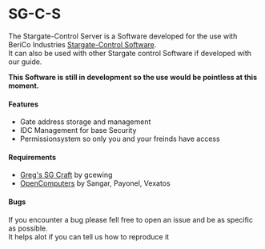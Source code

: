 # SG-C-S
The Stargate-Control Server is a Software developed for the use with BeriCo Industries 
[Stargate-Control Software](https://github.com/BeriCo-Industries/SG-C).<br>
It can also be used with other Stargate control Software if developed with our guide.<br>

**This Software is still in development so the use would be pointless at this moment.**

#### Features
- Gate address storage and management
- IDC Management for base Security
- Permissionsystem so only you and your freinds have access

#### Requirements
- [Greg's SG Craft](http://www.cosc.canterbury.ac.nz/greg.ewing/minecraft/mods/SGCraft/) by gcewing
- [OpenComputers](https://minecraft.curseforge.com/projects/opencomputers) by Sangar, Payonel, Vexatos

#### Bugs
If you encounter a bug please fell free to open an issue and be as specific as possible.<br>
It helps alot if you can tell us how to reproduce it
